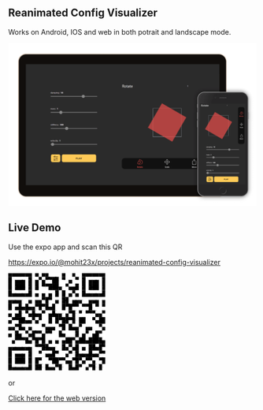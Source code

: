 ## Reanimated Config Visualizer

Works on Android, IOS and web in both potrait and landscape mode.
<br />

![Mobile and Desktop View](./assets/reanimated-visualizer-mohit23x-mockup.png)

## Live Demo

Use the expo app and scan this QR

https://expo.io/@mohit23x/projects/reanimated-config-visualizer

![expo qr](./assets/expoqr.png)

or

[Click here for the web version](https://mohit23x.github.io/reanimated-config-visualizer/)
